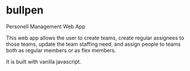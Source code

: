 # bullpen
Personell Management Web App

This web app allows the user to create teams, create regular assignees to those teams, update the team staffing need, and assign people to teams both as regular members or as flex members.

It is built with vanilla javascript.
